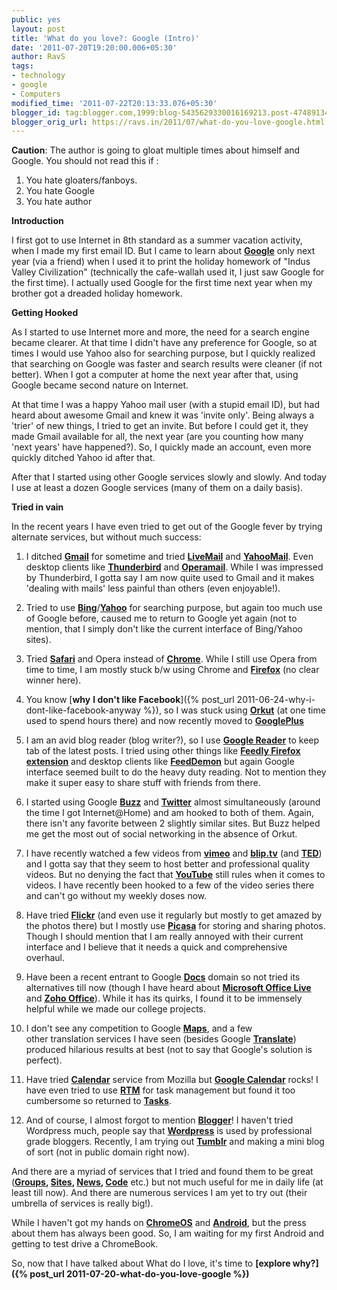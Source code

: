 ```yaml
---
public: yes
layout: post
title: 'What do you love?: Google (Intro)'
date: '2011-07-20T19:20:00.006+05:30'
author: RavS
tags:
- technology
- google
- Computers
modified_time: '2011-07-22T20:13:33.076+05:30'
blogger_id: tag:blogger.com,1999:blog-5435629330016169213.post-4748913429479236393
blogger_orig_url: https://ravs.in/2011/07/what-do-you-love-google.html
---
```


**Caution**: The author is going to gloat multiple times about himself and Google. You should not read this if :

1. You hate gloaters/fanboys.
2. You hate Google
3. You hate author

**Introduction**

I first got to use Internet in 8th standard as a summer vacation activity, when I made my first email ID. But I came to learn about [**Google**](http://google.com/) only next year (via a friend) when I used it to print the holiday homework of "Indus Valley Civilization" (technically the cafe-wallah used it, I just saw Google for the first time). I actually used Google for the first time next year when my brother got a dreaded holiday homework.

**Getting Hooked**

As I started to use Internet more and more, the need for a search engine became clearer. At that time I didn't have any preference for Google, so at times I would use Yahoo also for searching purpose, but I quickly realized that searching on Google was faster and search results were cleaner (if not better). When I got a computer at home the next year after that, using Google became second nature on Internet.

At that time I was a happy Yahoo mail user (with a stupid email ID), but had heard about awesome Gmail and knew it was 'invite only'. Being always a 'trier' of new things, I tried to get an invite. But before I could get it, they made Gmail available for all, the next year (are you counting how many 'next years' have happened?). So, I quickly made an account, even more quickly ditched Yahoo id after that. 

After that I started using other Google services slowly and slowly. And today I use at least a dozen Google services (many of them on a daily basis).

**Tried in vain**

In the recent years I have even tried to get out of the Google fever by trying alternate services, but without much success:

1. I ditched [**Gmail**](https://mail.google.com/) for sometime and tried **[LiveMail](http://login.live.com/)** and **[YahooMail](http://mail.yahoo.com/)**. Even desktop clients like **[Thunderbird](http://www.mozilla.org/thunderbird/)** and **[Operamail](http://www.opera.com/)**. While I was impressed by Thunderbird, I gotta say I am now quite used to Gmail and it makes 'dealing with mails' less painful than others (even enjoyable!).

2. Tried to use **[Bing](http://bing.com/)**/[**Yahoo**](http://www.yahoo.com/) for searching purpose, but again too much use of Google before, caused me to return to Google yet again (not to mention, that I simply don't like the current interface of Bing/Yahoo sites).

3. Tried [**Safari**](http://www.apple.com/safari) and Opera instead of **[Chrome](http://www.google.com/chrome/)**. While I still use Opera from time to time, I am mostly stuck b/w using Chrome and **[Firefox](http://www.mozilla.com/en-US/firefox/fx/)** (no clear winner here).

4. You know [**why** **I don't like Facebook**]({% post_url 2011-06-24-why-i-dont-like-facebook-anyway %}), so I was stuck using [**Orkut**](http://www.orkut.com/) (at one time used to spend hours there) and now recently moved to [**GooglePlus**](http://plus.google.com/)

5. I am an avid blog reader (blog writer?), so I use **[Google Reader](http://reader.google.com/)** to keep tab of the latest posts. I tried using other things like [**Feedly Firefox extension**](https://addons.mozilla.org/en-US/firefox/addon/feedly/) and desktop clients like **[FeedDemon](http://www.feeddemon.com/)** but again Google interface seemed built to do the heavy duty reading. Not to mention they make it super easy to share stuff with friends from there.

6. I started using Google **[Buzz](https://profiles.google.com/googlebuzz/buzz)** and **[Twitter](http://twitter.com/)** almost simultaneously (around the time I got Internet@Home) and am hooked to both of them. Again, there isn't any favorite between 2 slightly similar sites. But Buzz helped me get the most out of social networking in the absence of Orkut.

7. I have recently watched a few videos from **[vimeo](http://vimeo.com/)** and **[blip.tv](http://blip.tv/)** (and **[TED](http://www.ted.com/)**) and I gotta say that they seem to host better and professional quality videos. But no denying the fact that **[YouTube](http://www.youtube.com/)** still rules when it comes to videos. I have recently been hooked to a few of the video series there and can't go without my weekly doses now.

8. Have tried **[Flickr](http://flickr.com/)** (and even use it regularly but mostly to get amazed by the photos there) but I mostly use **[Picasa](https://picasaweb.google.com/)** for storing and sharing photos. Though I should mention that I am really annoyed with their current interface and I believe that it needs a quick and comprehensive overhaul.

9. Have been a recent entrant to Google **[Docs](http://docs.google.com/)** domain so not tried its alternatives till now (though I have heard about **[Microsoft Office Live](http://office.microsoft.com/)** and **[Zoho Office](http://www.zoho.com/)**). While it has its quirks, I found it to be immensely helpful while we made our college projects.

10. I don't see any competition to Google **[Maps](http://maps.google.com/)**, and a few other translation services I have seen (besides Google [**Translate**](http://translate.google.com/)) produced hilarious results at best (not to say that Google's solution is perfect).

11. Have tried **[Calendar](http://www.mozilla.org/projects/calendar)** service from Mozilla but [**Google Calendar**](http://calendar.google.com/) rocks! I have even tried to use [**RTM**](http://www.rememberthemilk.com/) for task management but found it too cumbersome so returned to **[Tasks](https://chrome.google.com/webstore/detail/mjbfkceielapenhcdmppjfjfhjelhcjc?hl=en-US)**.

12. And of course, I almost forgot to mention [**Blogger**](http://blogger.com/)! I haven't tried Wordpress much, people say that [**Wordpress**](http://wordpress.org/) is used by professional grade bloggers. Recently, I am trying out [**Tumblr**](http://tumblr.com/) and making a mini blog of sort (not in public domain right now).

And there are a myriad of services that I tried and found them to be great (**[Groups](http://groups.google.com/), [Sites](http://sites.google.com/), [News](http://news.google.com/), [Code](http://code.google.com/)** etc.) but not much useful for me in daily life (at least till now). And there are numerous services I am yet to try out (their umbrella of services is really big!).

While I haven't got my hands on [**ChromeOS**](http://www.chromium.org/chromium-os) and **[Android](http://www.android.com/)**, but the press about them has always been good. So, I am waiting for my first Android and getting to test drive a ChromeBook.

So, now that I have talked about What do I love, it's time to **[explore why?]({% post_url 2011-07-20-what-do-you-love-google %})**
